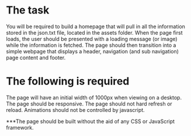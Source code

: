 # The task
You will be required to build a homepage that will pull in all the information stored in the json.txt file, located in the assets folder.  When the page first loads, the user should be presented with a loading message (or image) while the information is fetched.  The page should then transition into a simple webpage that displays a header, navigation (and sub navigation) page content and footer.  

# The following is required
The page will have an initial width of 1000px when viewing on a desktop.  
The page should be responsive.
The page should not hard refresh or reload.
Animations should not be controlled by javascript.

***The page should be built without the aid of any CSS or JavaScript framework.